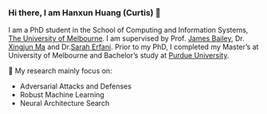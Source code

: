 ### Hi there, I am Hanxun Huang (Curtis) 👋

I am a PhD student in the School of Computing and Information Systems, [The University of Melbourne](https://cis.unimelb.edu.au/). I am supervised by Prof. [James Bailey](https://people.eng.unimelb.edu.au/baileyj/), Dr. [Xingjun Ma](http://xingjunma.com/) and Dr.[Sarah Erfani](https://people.eng.unimelb.edu.au/smonazam/). Prior to my PhD, I completed my Master’s at University of Melbourne and Bachelor’s study at [Purdue University](https://www.cs.purdue.edu/). 

🔭 My research mainly focus on:
- Adversarial Attacks and Defenses
- Robust Machine Learning
- Neural Architecture Search




<!--
**HanxunH/HanxunH** is a ✨ _special_ ✨ repository because its `README.md` (this file) appears on your GitHub profile.

Here are some ideas to get you started:

- 🔭 I’m currently working on ...
- 🌱 I’m currently learning ...
- 👯 I’m looking to collaborate on ...
- 🤔 I’m looking for help with ...
- 💬 Ask me about ...
- 📫 How to reach me: ...
- 😄 Pronouns: ...
- ⚡ Fun fact: ...
-->
